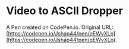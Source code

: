 # Video to ASCII Dropper

A Pen created on CodePen.io. Original URL: [https://codepen.io/Jshap44/pen/qEWvXLp](https://codepen.io/Jshap44/pen/qEWvXLp).


